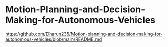 # Motion-Planning-and-Decision-Making-for-Autonomous-Vehicles

https://github.com/Dharun235/Motion-planning-and-decision-making-for-autonomous-vehicles/blob/main/README.md